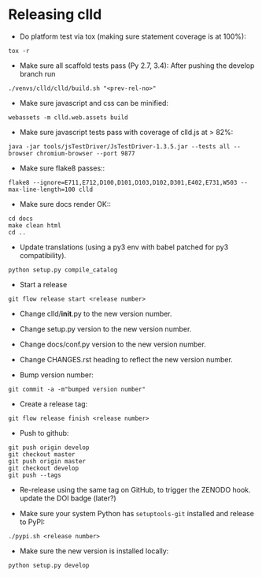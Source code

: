 Releasing clld
==============

- Do platform test via tox (making sure statement coverage is at 100%):
```
tox -r
```

- Make sure all scaffold tests pass (Py 2.7, 3.4): After pushing the develop branch run
```
./venvs/clld/clld/build.sh "<prev-rel-no>"
```

- Make sure javascript and css can be minified:
```
webassets -m clld.web.assets build
```

- Make sure javascript tests pass with coverage of clld.js at > 82%:
```
java -jar tools/jsTestDriver/JsTestDriver-1.3.5.jar --tests all --browser chromium-browser --port 9877
```

- Make sure flake8 passes::
```
flake8 --ignore=E711,E712,D100,D101,D103,D102,D301,E402,E731,W503 --max-line-length=100 clld
```

- Make sure docs render OK::
```
cd docs
make clean html
cd ..
```

- Update translations (using a py3 env with babel patched for py3 compatibility).
```
python setup.py compile_catalog
```

- Start a release
```
git flow release start <release number>
```

- Change clld/__init__.py to the new version number.

- Change setup.py version to the new version number.

- Change docs/conf.py version to the new version number.

- Change CHANGES.rst heading to reflect the new version number.

- Bump version number:
```
git commit -a -m"bumped version number"
```

- Create a release tag:
```
git flow release finish <release number>
```

- Push to github:
```
git push origin develop
git checkout master
git push origin master
git checkout develop
git push --tags
```

- Re-release using the same tag on GitHub, to trigger the ZENODO hook.
  update the DOI badge (later?)

- Make sure your system Python has ``setuptools-git`` installed and release to
  PyPI:
```
./pypi.sh <release number>
```

- Make sure the new version is installed locally:
```
python setup.py develop
```
